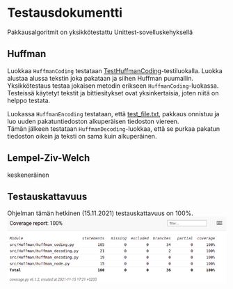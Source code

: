 # Testausdokumentti

Pakkausalgoritmit on yksikkötestattu Unittest-sovelluskehyksellä

## Huffman
Luokkaa `HuffmanCoding` testataan [TestHuffmanCoding](https://github.com/asnabryg/Pakkausalgoritmi/blob/main/src/Huffman/tests/huffman_coding_test.py)-testiluokalla.
Luokka alustaa alussa tekstin joka pakataan ja siihen Huffman puumallin. Yksikkötestaus testaa jokaisen metodin erikseen `HuffmanCoding`-luokassa. Testeissä käytetyt tekstit ja bittiesitykset
ovat yksinkertaisia, joten niitä on helppo testata.  

Luokassa `HuffmanEncoding` testataan, että [test_file.txt](https://github.com/asnabryg/Pakkausalgoritmi/blob/main/src/Huffman/tests/test_file.txt), pakkaus onnistuu ja
luo uuden pakatuntiedoston alkuperäisen tiedoston viereen.  
Tämän jälkeen testataan `HuffmanDecoding`-luokkaa, että se purkaa pakatun tiedoston oikein ja teksti on sama kuin alkuperäinen.

## Lempel-Ziv-Welch
keskeneräinen

## Testauskattavuus
Ohjelman tämän hetkinen (15.11.2021) testauskattavuus on 100%.
![testikattavuus](./kuvia/testikattavuus_15.11.2021.png)
